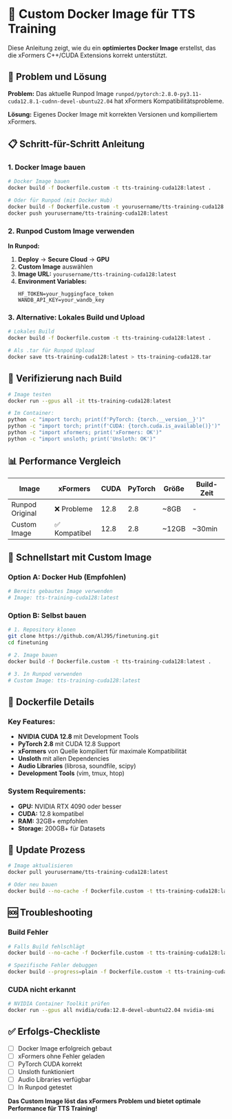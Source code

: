 # 🐳 Custom Docker Image für TTS Training

Diese Anleitung zeigt, wie du ein **optimiertes Docker Image** erstellst, das die xFormers C++/CUDA Extensions korrekt unterstützt.

## 🎯 Problem und Lösung

**Problem:** Das aktuelle Runpod Image `runpod/pytorch:2.8.0-py3.11-cuda12.8.1-cudnn-devel-ubuntu22.04` hat xFormers Kompatibilitätsprobleme.

**Lösung:** Eigenes Docker Image mit korrekten Versionen und kompiliertem xFormers.

## 📋 Schritt-für-Schritt Anleitung

### 1. Docker Image bauen

```bash
# Docker Image bauen
docker build -f Dockerfile.custom -t tts-training-cuda128:latest .

# Oder für Runpod (mit Docker Hub)
docker build -f Dockerfile.custom -t yourusername/tts-training-cuda128:latest .
docker push yourusername/tts-training-cuda128:latest
```

### 2. Runpod Custom Image verwenden

**In Runpod:**
1. **Deploy** → **Secure Cloud** → **GPU**
2. **Custom Image** auswählen
3. **Image URL:** `yourusername/tts-training-cuda128:latest`
4. **Environment Variables:**
   ```
   HF_TOKEN=your_huggingface_token
   WANDB_API_KEY=your_wandb_key
   ```

### 3. Alternative: Lokales Build und Upload

```bash
# Lokales Build
docker build -f Dockerfile.custom -t tts-training-cuda128:latest .

# Als .tar für Runpod Upload
docker save tts-training-cuda128:latest > tts-training-cuda128.tar
```

## 🔧 Verifizierung nach Build

```bash
# Image testen
docker run --gpus all -it tts-training-cuda128:latest

# Im Container:
python -c "import torch; print(f'PyTorch: {torch.__version__}')"
python -c "import torch; print(f'CUDA: {torch.cuda.is_available()}')"
python -c "import xformers; print('xFormers: OK')"
python -c "import unsloth; print('Unsloth: OK')"
```

## 📊 Performance Vergleich

| Image | xFormers | CUDA | PyTorch | Größe | Build-Zeit |
|-------|----------|------|---------|-------|------------|
| Runpod Original | ❌ Probleme | 12.8 | 2.8 | ~8GB | - |
| Custom Image | ✅ Kompatibel | 12.8 | 2.8 | ~12GB | ~30min |

## 🚀 Schnellstart mit Custom Image

### Option A: Docker Hub (Empfohlen)
```bash
# Bereits gebautes Image verwenden
# Image: tts-training-cuda128:latest
```

### Option B: Selbst bauen
```bash
# 1. Repository klonen
git clone https://github.com/AlJ95/finetuning.git
cd finetuning

# 2. Image bauen
docker build -f Dockerfile.custom -t tts-training-cuda128:latest .

# 3. In Runpod verwenden
# Custom Image: tts-training-cuda128:latest
```

## 📝 Dockerfile Details

### Key Features:
- **NVIDIA CUDA 12.8** mit Development Tools
- **PyTorch 2.8** mit CUDA 12.8 Support
- **xFormers** von Quelle kompiliert für maximale Kompatibilität
- **Unsloth** mit allen Dependencies
- **Audio Libraries** (librosa, soundfile, scipy)
- **Development Tools** (vim, tmux, htop)

### System Requirements:
- **GPU:** NVIDIA RTX 4090 oder besser
- **CUDA:** 12.8 kompatibel
- **RAM:** 32GB+ empfohlen
- **Storage:** 200GB+ für Datasets

## 🔄 Update Prozess

```bash
# Image aktualisieren
docker pull yourusername/tts-training-cuda128:latest

# Oder neu bauen
docker build --no-cache -f Dockerfile.custom -t tts-training-cuda128:latest .
```

## 🆘 Troubleshooting

### Build Fehler
```bash
# Falls Build fehlschlägt
docker build --no-cache -f Dockerfile.custom -t tts-training-cuda128:latest .

# Spezifische Fehler debuggen
docker build --progress=plain -f Dockerfile.custom -t tts-training-cuda128:latest .
```

### CUDA nicht erkannt
```bash
# NVIDIA Container Toolkit prüfen
docker run --gpus all nvidia/cuda:12.8-devel-ubuntu22.04 nvidia-smi
```

## ✅ Erfolgs-Checkliste

- [ ] Docker Image erfolgreich gebaut
- [ ] xFormers ohne Fehler geladen
- [ ] PyTorch CUDA korrekt
- [ ] Unsloth funktioniert
- [ ] Audio Libraries verfügbar
- [ ] In Runpod getestet

**Das Custom Image löst das xFormers Problem und bietet optimale Performance für TTS Training!**
